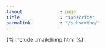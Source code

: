 ```yaml
---
layout              : page
title               : "subscribe"
permalink           : "/subscribe/"
---
```


<div>
{% include _mailchimp.html %}

</div>


